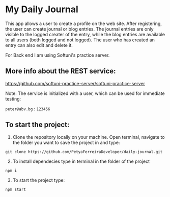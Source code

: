 # My Daily Journal
This app allows a user to create a profile on the web site. After registering, the user can create journal or blog entries. The journal entries are only visible to the logged creater of the entry, while the blog entries are available to all users (both logged and not logged).
The user who has created an entry can also edit and delete it.

For Back end I am using Softuni's practice server.

## More info about the REST service:
https://github.com/softuni-practice-server/softuni-practice-server

Note: The service is initialized with a user, which can be used for immediate testing:

`peter@abv.bg` : `123456`

## To start the project: 
1) Clone the repository locally on your machine. Open terminal, navigate to the folder you want to save the project in and type:

`git clone https://github.com/PetyaFerreiraDeveloper/daily-journal.git`


2) To install dependecies type in terminal in the folder of the project

`npm i`

3) To start the project type:

`npm start`










